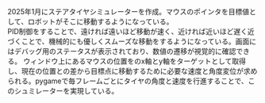 2025年1月にステアタイヤシミュレーターを作成。マウスのポインタを目標値として、ロボットがそこに移動するようになっている。              
PID制御をすることで、遠ければ遠いほど移動が速く、近ければ近いほど遅く近づくことで、機械的にも優しくスムーズな移動をするようになっている。画面にはデバッグ用のステータスが表示されており、数値の遷移が視覚的に確認できる。
ウィンドウ上にあるマウスの位置をのx軸とy軸をターゲットとして取得し、現在の位置との差から目標点に移動するために必要な速度と角度変位が求められる。pygameで毎フレームごとにタイヤの角度と速度を行進することで、このシュミレーターを実現している。              
